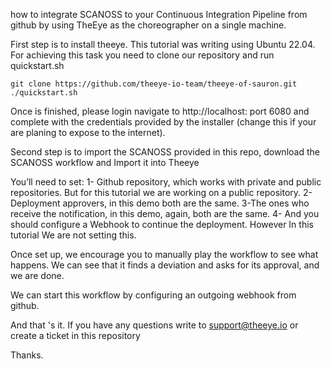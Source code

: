  how to integrate SCANOSS to your Continuous Integration Pipeline from github by using TheEye as the choreographer on a single machine. 
 
 First step is to install theeye. This tutorial was writing using Ubuntu 22.04. For achieving this task you need to clone our repository and run quickstart.sh

 ```
git clone https://github.com/theeye-io-team/theeye-of-sauron.git
 ./quickstart.sh
```
Once is finished, please login navigate to http://localhost: port 6080
and complete with the credentials provided by the installer (change this if your are planing to expose to the internet).

Second step is to import the SCANOSS provided in this repo, download the SCANOSS workflow and Import it into Theeye


You’ll need to set: 
1- Github repository, which works with private and public repositories. But for this tutorial we are working on a public repository.
2- Deployment approvers, in this demo both are the same. 
3-The ones who receive the notification, in this demo, again, both are the same.
4- And you should configure a Webhook to continue the deployment. However In this tutorial We are not setting this.

Once set up, we encourage you to manually play the workflow to see what happens.
We can see that it finds a deviation and asks for its approval, and we are done.

We can start this workflow by configuring an outgoing webhook from github.

And that 's it. If you have any questions write to support@theeye.io or create a ticket in this repository

Thanks.
